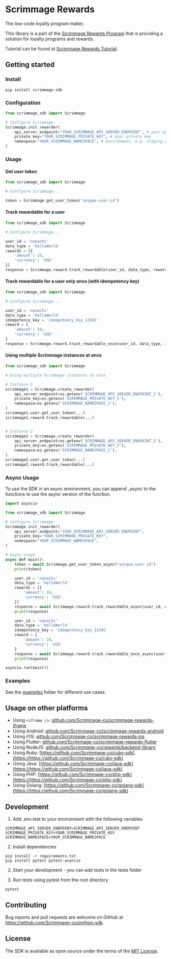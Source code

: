 # Scrimmage Rewards

The low-code loyalty program maker.

This library is a part of the [Scrimmage Rewards Program](https://scrimmage.co)
that is providing a solution for loyalty programs and rewards.

Tutorial can be found at [Scrimmage Rewards Tutorial](https://scrimmage-rewards.readme.io/docs).

## Getting started

### Install
    pip install scrimmage-sdk

### Configuration
```python
from scrimmage_sdk import Scrimmage

# Configure Scrimmage:
Scrimmage.init_rewarder(
    api_server_endpoint="YOUR_SCRIMMAGE_API_SERVER_ENDPOINT", # your api server endpoint
    private_key="YOUR_SCRIMMAGE_PRIVATE_KEY", # your private key
    namespace="YOUR_SCRIMMAGE_NAMESPACE", # environment, e.g. staging or production
)
```

### Usage

#### Get user token
```python
from scrimmage_sdk import Scrimmage

# Configure Scrimmage...

token = Scrimmage.get_user_token("unique-user-id")
```

#### Track rewardable for a user
```python
from scrimmage_sdk import Scrimmage

# Configure Scrimmage...

user_id = 'nanachi'
data_type = 'helloWorld'
rewards = [{
    'amount': 10,
    'currency': 'USD'
}]
response = Scrimmage.reward.track_rewardable(user_id, data_type, rewards=rewards)
```

#### Track rewardable for a user only once (with idempotency key)
```python
from scrimmage_sdk import Scrimmage

# Configure Scrimmage...

user_id = 'nanachi'
data_type = 'helloWorld'
idempotency_key = 'idempotency_key_12345'
reward = {
    'amount': 10,
    'currency': 'USD'
}
response = Scrimmage.reward.track_rewardable_once(user_id, data_type, idempotency_key, reward=reward)

```

#### Using multiple Scrimmage instances at once
```python
from scrimmage_sdk import Scrimmage

# Using multiple Scrimmage instances at once

# Instance 1
scrimmage1 = Scrimmage.create_rewarder(
    api_server_endpoint=os.getenv('SCRIMMAGE_API_SERVER_ENDPOINT_1'),
    private_key=os.getenv('SCRIMMAGE_PRIVATE_KEY_1'),
    namespace=os.getenv('SCRIMMAGE_NAMESPACE_1'),
)
scrimmage1.user.get_user_token(...)
scrimmage1.reward.track_rewardable(...)


# Instance 2
scrimmage2 = Scrimmage.create_rewarder(
    api_server_endpoint=os.getenv('SCRIMMAGE_API_SERVER_ENDPOINT_2'),
    private_key=os.getenv('SCRIMMAGE_PRIVATE_KEY_2'),
    namespace=os.getenv('SCRIMMAGE_NAMESPACE_2'),
)
scrimmage2.user.get_user_token(...)
scrimmage2.reward.track_rewardable(...)
```

### Async Usage
To use the SDK in an async environment, you can append _async to the functions to use the async version of the function.

```python
import asyncio

from scrimmage_sdk import Scrimmage

# Configure Scrimmage
Scrimmage.init_rewarder(
    api_server_endpoint="YOUR_SCRIMMAGE_API_SERVER_ENDPOINT",
    private_key="YOUR_SCRIMMAGE_PRIVATE_KEY",
    namespace="YOUR_SCRIMMAGE_NAMESPACE",
)

# Async usage
async def main():
    token = await Scrimmage.get_user_token_async("unique-user-id")
    print(token)

    user_id = 'nanachi'
    data_type = 'helloWorld'
    rewards = [{
        'amount': 10,
        'currency': 'USD'
    }]
    response = await Scrimmage.reward.track_rewardable_async(user_id, data_type, rewards=rewards)
    print(response)

    user_id = 'nanachi'
    data_type = 'helloWorld'
    idempotency_key = 'idempotency_key_12345'
    reward = {
        'amount': 10,
        'currency': 'USD'
    }
    response = await Scrimmage.reward.track_rewardable_once_async(user_id, data_type, idempotency_key, reward=reward)
    print(response)

asyncio.run(main())
```


### Examples
See the [examples](https://github.com/Scrimmage-co/python-sdk/tree/main/examples) folder for different use cases.


## Usage on other platforms

- Using `<iframe />`: [github.com/Scrimmage-co/scrimmage-rewards-iframe](https://github.com/Scrimmage-co/scrimmage-rewards-iframe)
- Using Android: [github.com/Scrimmage-co/scrimmage-rewards-android](https://github.com/Scrimmage-co/scrimmage-rewards-android)
- Using iOS: [github.com/Scrimmage-co/scrimmage-rewards-ios](https://github.com/Scrimmage-co/scrimmage-rewards-ios)
- Using Flutter: [github.com/Scrimmage-co/scrimmage-rewards-flutter](https://github.com/Scrimmage-co/scrimmage-rewards-flutter)
- Using NodeJS: [github.com/Scrimmage-co/rewards/backend-library](https://github.com/Scrimmage-co/rewards/backend-library)
- Using Ruby: [https://github.com/Scrimmage-co/ruby-sdk](https://https://github.com/Scrimmage-co/ruby-sdk)
- Using Java: [https://github.com/Scrimmage-co/java-sdk](https://https://github.com/Scrimmage-co/java-sdk)
- Using PHP: [https://github.com/Scrimmage-co/php-sdk](https://https://github.com/Scrimmage-co/php-sdk)
- Using Golang: [https://github.com/Scrimmage-co/golang-sdk](https://https://github.com/Scrimmage-co/golang-sdk)

## Development
1. Add .env.test to your environment with the following variables
```
SCRIMMAGE_API_SERVER_ENDPOINT=SCRIMMAGE_API_SERVER_ENDPOINT
SCRIMMAGE_PRIVATE_KEY=YOUR_SCRIMMAGE_PRIVATE_KEY
SCRIMMAGE_NAMESPACE=YOUR_SCRIMMAGE_NAMESPACE
```

2. Install dependencies
```
pip install -r requirements.txt
pip install pytest pytest-asyncio
```

2. Start your development - you can add tests in the tests folder

3. Run tests using pytest from the root directory
```
pytest
```

## Contributing

Bug reports and pull requests are welcome on GitHub at https://github.com/Scrimmage-co/python-sdk.

## License

The SDK is available as open source under the terms of the [MIT License](https://opensource.org/licenses/MIT).